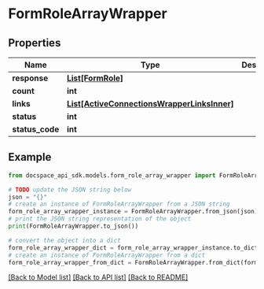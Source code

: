# FormRoleArrayWrapper

## Properties

Name | Type | Description | Notes
------------ | ------------- | ------------- | -------------
**response** | [**List[FormRole]**](FormRole.md) |  | [optional] 
**count** | **int** |  | [optional] 
**links** | [**List[ActiveConnectionsWrapperLinksInner]**](ActiveConnectionsWrapperLinksInner.md) |  | [optional] 
**status** | **int** |  | [optional] 
**status_code** | **int** |  | [optional] 

## Example

```python
from docspace_api_sdk.models.form_role_array_wrapper import FormRoleArrayWrapper

# TODO update the JSON string below
json = "{}"
# create an instance of FormRoleArrayWrapper from a JSON string
form_role_array_wrapper_instance = FormRoleArrayWrapper.from_json(json)
# print the JSON string representation of the object
print(FormRoleArrayWrapper.to_json())

# convert the object into a dict
form_role_array_wrapper_dict = form_role_array_wrapper_instance.to_dict()
# create an instance of FormRoleArrayWrapper from a dict
form_role_array_wrapper_from_dict = FormRoleArrayWrapper.from_dict(form_role_array_wrapper_dict)
```
[[Back to Model list]](../README.md#documentation-for-models) [[Back to API list]](../README.md#documentation-for-api-endpoints) [[Back to README]](../README.md)



